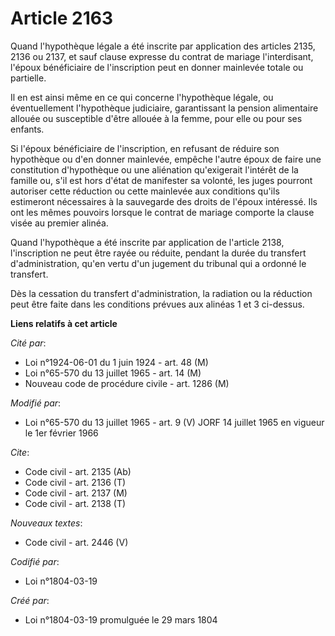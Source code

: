 # Article 2163

Quand l'hypothèque légale a été inscrite par application des articles 2135, 2136 ou 2137, et sauf clause expresse du contrat
de mariage l'interdisant, l'époux bénéficiaire de l'inscription peut en donner mainlevée totale ou partielle.

Il en est ainsi même en ce qui concerne l'hypothèque légale, ou éventuellement l'hypothèque judiciaire, garantissant la
pension alimentaire allouée ou susceptible d'être allouée à la femme, pour elle ou pour ses enfants.

Si l'époux bénéficiaire de l'inscription, en refusant de réduire son hypothèque ou d'en donner mainlevée, empêche l'autre
époux de faire une constitution d'hypothèque ou une aliénation qu'exigerait l'intérêt de la famille ou, s'il est hors d'état
de manifester sa volonté, les juges pourront autoriser cette réduction ou cette mainlevée aux conditions qu'ils estimeront
nécessaires à la sauvegarde des droits de l'époux intéressé. Ils ont les mêmes pouvoirs lorsque le contrat de mariage
comporte la clause visée au premier alinéa.

Quand l'hypothèque a été inscrite par application de l'article 2138, l'inscription ne peut être rayée ou réduite, pendant la
durée du transfert d'administration, qu'en vertu d'un jugement du tribunal qui a ordonné le transfert.

Dès la cessation du transfert d'administration, la radiation ou la réduction peut être faite dans les conditions prévues aux
alinéas 1 et 3 ci-dessus.

**Liens relatifs à cet article**

_Cité par_:

  - Loi n°1924-06-01 du 1 juin 1924 - art. 48 (M)
  - Loi n°65-570 du 13 juillet 1965 - art. 14 (M)
  - Nouveau code de procédure civile - art. 1286 (M)

_Modifié par_:

  - Loi n°65-570 du 13 juillet 1965 - art. 9 (V) JORF 14 juillet 1965 en vigueur le 1er février 1966

_Cite_:

  - Code civil - art. 2135 (Ab)
  - Code civil - art. 2136 (T)
  - Code civil - art. 2137 (M)
  - Code civil - art. 2138 (T)

_Nouveaux textes_:

  - Code civil - art. 2446 (V)

_Codifié par_:

  - Loi n°1804-03-19

_Créé par_:

  - Loi n°1804-03-19 promulguée le 29 mars 1804
